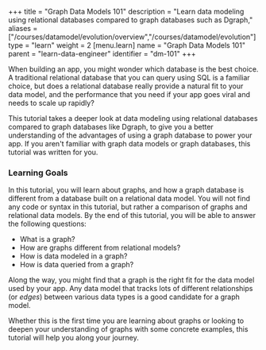 +++
title = "Graph Data Models 101"
description = "Learn data modeling using relational databases compared to graph databases such as Dgraph,"
aliases = ["/courses/datamodel/evolution/overview","/courses/datamodel/evolution"]
type = "learn"
weight = 2
[menu.learn]
  name = "Graph Data Models 101"
  parent = "learn-data-engineer"
  identifier = "dm-101"
+++

When building an app, you might wonder which database is the best choice. A
traditional relational database that you can query using SQL is a familiar
choice, but does a relational database really provide a natural fit to your data
model, and the performance that you need if your app goes viral and needs to scale
up rapidly? 

This tutorial takes a deeper look at data modeling using relational
databases compared to graph databases like Dgraph, to give you a better
understanding of the advantages of using a graph database to power your app. If
you aren't familiar with graph data models or graph databases, this tutorial was
written for you.

### Learning Goals
In this tutorial, you will learn about graphs, and how a graph
database is different from a database built on a relational data model. You
will not find any code or syntax in this tutorial, but rather a comparison of
graphs and relational data models. By the end of this tutorial, you will be
able to answer the following questions:

* What is a graph?
* How are graphs different from relational models?
* How is data modeled in a graph?
* How is data queried from a graph?

Along the way, you might find that a graph is the right fit for the data model
used by your app. Any data model that tracks lots of different relationships (or
*edges*) between various data types is a good candidate for a graph model.

Whether this is the first time you are learning about graphs or 
looking to deepen your understanding of graphs with some concrete examples, this
tutorial will help you along your journey.
